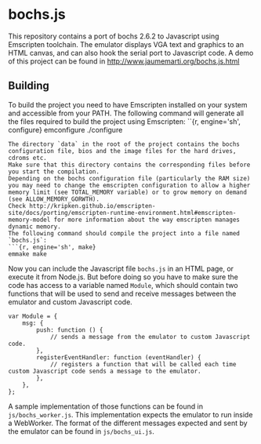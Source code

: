 # bochs.js
This repository contains a port of bochs 2.6.2 to Javascript using Emscripten toolchain.
The emulator displays VGA text and graphics to an HTML canvas, and can also hook the serial port to Javascript code.
A demo of this project can be found in http://www.jaumemarti.org/bochs.js.html
## Building
To build the project you need to have Emscripten installed on your system and accessible from your PATH.
The following command will generate all the files required to build the project using Emscripten:
``{r, engine='sh', configure}
emconfigure ./configure
```
The directory `data` in the root of the project contains the bochs configuration file, bios and the image files for the hard drives, cdroms etc.
Make sure that this directory contains the corresponding files before you start the compilation.
Depending on the bochs configuration file (particularly the RAM size) you may need to change the emscripten configuration to allow a higher memory limit (see TOTAL_MEMORY variable) or to grow memory on demand (see ALLOW_MEMORY_GORWTH).
Check http://kripken.github.io/emscripten-site/docs/porting/emscripten-runtime-environment.html#emscripten-memory-model for more information about the way emscripten manages dynamic memory.
The following command should compile the project into a file named `bochs.js`:
```{r, engine='sh', make}
emmake make
```
Now you can include the Javascript file `bochs.js` in an HTML page, or execute it from Node.js. But before doing so you have to make sure the code has access to a variable named `Module`, which should contain two functions that will be used to send and receive messages between the emulator and custom Javascript code. 
```{r, engine='javascript', Module}
var Module = {
    msg: {
        push: function () {
            // sends a message from the emulator to custom Javascript code.
        },
        registerEventHandler: function (eventHandler) {
            // registers a function that will be called each time custom Javascript code sends a message to the emulator.
        },
    },
};
```
A sample implementation of those functions can be found in `js/bochs_worker.js`. This implementation expects the emulator to run inside a WebWorker.
The format of the different messages expected and sent by the emulator can be found in `js/bochs_ui.js`.

